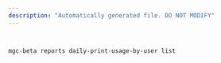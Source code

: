 ```yaml
---
description: "Automatically generated file. DO NOT MODIFY"
---
```


```bash


mgc-beta reports daily-print-usage-by-user list

```